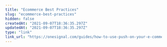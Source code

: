 ```yaml
---
title: "Ecommerce Best Practices"
slug: "ecommerce-best-practices"
hidden: false
createdAt: "2021-09-07T18:36:35.297Z"
updatedAt: "2021-09-07T18:36:35.297Z"
type: "link"
link_url: "https://onesignal.com/guides/how-to-use-push-on-your-e-commerce-site"
---
```

